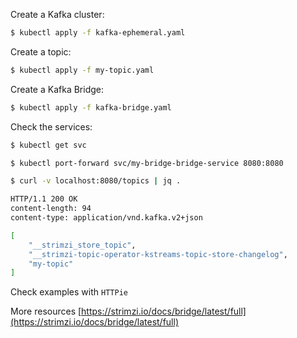 Create a Kafka cluster:

```bash
$ kubectl apply -f kafka-ephemeral.yaml
```

Create a topic:

```bash
$ kubectl apply -f my-topic.yaml
```

Create a Kafka Bridge:

```bash
$ kubectl apply -f kafka-bridge.yaml
```

Check the services:

```bash
$ kubectl get svc
```

```bash
$ kubectl port-forward svc/my-bridge-bridge-service 8080:8080
```

```bash
$ curl -v localhost:8080/topics | jq .

HTTP/1.1 200 OK
content-length: 94
content-type: application/vnd.kafka.v2+json

[
    "__strimzi_store_topic",
    "__strimzi-topic-operator-kstreams-topic-store-changelog",
    "my-topic"
]
```

Check examples with `HTTPie`

More resources [https://strimzi.io/docs/bridge/latest/full](https://strimzi.io/docs/bridge/latest/full)